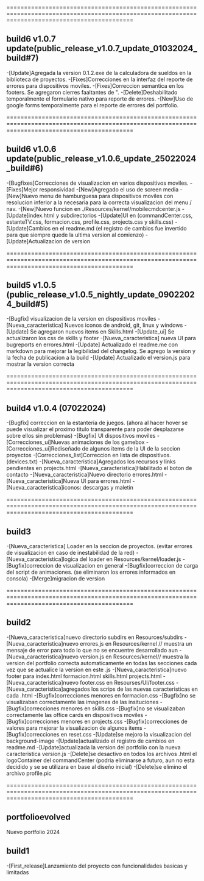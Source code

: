 ================================================================================================================================================

## build6 v1.0.7 update(public_release_v1.0.7_update_01032024_build#7)
-[Update]Agregada la version 0.1.2.exe de la calculadora de sueldos en la biblioteca de proyectos.
-[Fixes]Correcciones en la interfaz del reporte de errores para dispositivos moviles.
-[Fixes]Correccion semantica en los footers. Se agregaron cierres faaltantes de ".
-[Delete]Deshabilitado temporalmente el formulario nativo para reporte de errores.
-[New]Uso de google forms temporalmente para el reporte de errores del portfolio.

================================================================================================================================================

## build6 v1.0.6 update(public_release_v1.0.6_update_25022024_build#6)
-[Bugfixes]Correcciones de visualizacion en varios dispositivos moviles.
-[Fixes]Mejor responsividad
-[New]Agregado el uso de screen media
-[New]Nuevo menu de hamburguesa para dispositivos moviles con resolucion inferior a la necesaria para la correcta visualizacion del menu / nav.
-[New]Nuevo funcion en ./Resources/kernel/mobilecmdcenter.js
-[Update]index.html y subdirectorios
-[Update]UI en (commandCenter.css, estanteTV.css, formacion.css, profile.css, projects.css y skills.css)
-[Update]Cambios en el readme.md (el registro de cambios fue invertido para que siempre quede la ultima version al comienzo)
-[Update]Actualizacion de version

================================================================================================================================================

## build5 v1.0.5 (public_release_v1.0.5_nightly_update_09022024_build#5)
-[Bugfix] visualizacion de la version en dispositivos moviles
-[Nueva_caracteristica] Nuevos iconos de android, git, linux y windows
-[Update] Se agregaron nuevos items en Skills.html
-[Update_ui] Se actualizaron los css de skills y footer
-[Nueva_caracteristica] nueva UI para bugreports en errores.html
-[Update] Actualizado el readme.me con markdown para mejorar la legibilidad del changelog. Se agrego la version y la fecha de publicacion a la build
-[Update] Actualizado el version.js para mostrar la version correcta

================================================================================================================================================

## build4 v1.0.4 (07022024)
-[Bugfix] correccion en la estanteria de juegos. (ahora al hacer hover se puede visualizar el proximo titulo transparente para poder desplazarse sobre ellos sin problemas)
-[Bugfix] UI dispositivos moviles
-[Correcciones_ui]Nuevas animaciones de los gamebox
-[Correcciones_ui]Rediseñado de algunos items de la UI de la seccion proyectos
-[Correcciones_list]Correccion en lista de dispositivos. (devices.txt)
-[Nueva_caracteristica]Agregados los recursos y links pendientes en projects.html
-[Nueva_caracteristica]Habilitado el boton de contacto
-[Nueva_caracteristica]Nuevo directorio errores.html
-[Nueva_caracteristica]Nueva UI para errores.html
-[Nueva_caracteristica]iconos: descargas y maletin

================================================================================================================================================

## build3
-[Nueva_caracteristica] Loader en la seccion de proyectos. (evitar errores de visualizacion en caso de inestabilidad de la red)
-[Nueva_caracteristica]logica del loader en Resources/kernel/loader.js
-[Bugfix]correccion de visualizacion en general
-[Bugfix]correccion de carga del script de animaciones. (se eliminaron los errores informados en consola)
-[Merge]migracion de version

================================================================================================================================================

## build2
-[Nueva_caracteristica]nuevo directorio subdirs en Resources/subdirs
-[Nueva_caracteristica]nuevo errores.js en Resources/kernel // muestra un mensaje de error para todo lo que no se encuentre desarrollado aun
-[Nueva_caracteristica]nuevo version.js en Resources/kernel// muestra la version del portfolio correcta automaticamente en todas las secciones cada vez que se actualice la version en este .js
-[Nueva_caracteristica]nuevo footer para index.html formacion.html skills.html projects.html
-[Nueva_caracteristica]nuevo footer.css en Resourses/UI/footer.css
-[Nueva_caracteristica]agregados los scrips de las nuevas caracteristicas en cada .html
-[Bugfix]correcciones menores en formacion.css
-[Bugfix]no se visualizaban correctamente las imagenes de las insituciones
-[Bugfix]correcciones menores en skills.css
-[Bugfix]no se visualizaban correctamente las office cards en dispositivos moviles
-[Bugfix]correcciones menores en projects.css
-[Bugfix]correcciones de valores para mejorar la visualizacion de algunos items
-[Bugfix]correcciones en reset.css
-[Update]se mejoro la visualizacion del background-image
-[Update]actualizado el registro de cambios en readme.md
-[Update]actualizada la version del portfolio con la nueva caracteristica version.js
-[Delete]se desactivo en todos los archivos .html el logoContainer del commandCenter (podria eliminarse a futuro, aun no esta decidido y se se utilizara en base al diseño inicial)
-[Delete]se elimino el archivo profile.pic

================================================================================================================================================

## portfolioevolved
Nuevo portfolio 2024

## build1
-[First_release]Lanzamiento del proyecto con funcionalidades basicas y limitadas